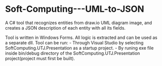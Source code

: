 # Soft-Computing---UML-to-JSON
A C# tool that recognizes entities from draw.io UML diagram image, and creates a JSON description of each entity with all its fields.

Tool is written in Windows Forms. All logic is extracted and can be used as a separate dll.
Tool can be run:
	- Through Visual Studio by selecting SoftComputing.UTJ.Presentation as a startup project.
	- By runing exe file inside bin/debug directory of the SoftComputing.UTJ.Presentation project(project must first be built).
